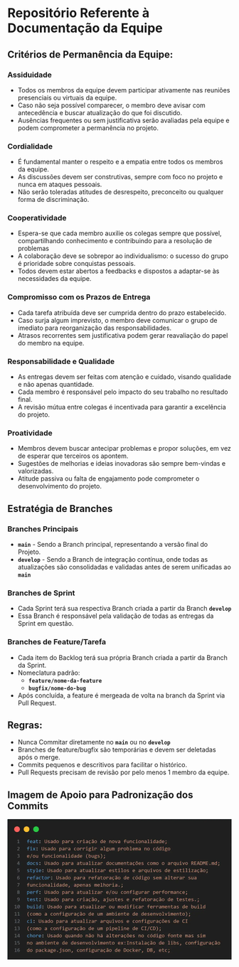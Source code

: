 # Repositório Referente à Documentação da Equipe
## Critérios de Permanência da Equipe:
### Assiduidade
  - Todos os membros da equipe devem participar ativamente nas reuniões presenciais ou virtuais da equipe.
  - Caso não seja possível comparecer, o membro deve avisar com antecedência e buscar atualização do que foi discutido.
  - Ausências frequentes ou sem justificativa serão avaliadas pela equipe e podem comprometer a permanência no projeto.
  
### Cordialidade
  - É fundamental manter o respeito e a empatia entre todos os membros da equipe.
  - As discussões devem ser construtivas, sempre com foco no projeto e nunca em ataques pessoais.
  - Não serão toleradas atitudes de desrespeito, preconceito ou qualquer forma de discriminação.

### Cooperatividade
  - Espera-se que cada membro auxilie os colegas sempre que possível, compartilhando conhecimento e contribuindo para a resolução de problemas
  - A colaboração deve se sobrepor ao individualismo: o sucesso do grupo é prioridade sobre conquistas pessoais.
  - Todos devem estar abertos a feedbacks e dispostos a adaptar-se às necessidades da equipe.
  
### Compromisso com os Prazos de Entrega
  - Cada tarefa atribuída deve ser cumprida dentro do prazo estabelecido.
  - Caso surja algum imprevisto, o membro deve comunicar o grupo de imediato para reorganização das responsabilidades.
  - Atrasos recorrentes sem justificativa podem gerar reavaliação do papel do membro na equipe.

### Responsabilidade e Qualidade
  - As entregas devem ser feitas com atenção e cuidado, visando qualidade e não apenas quantidade.
  - Cada membro é responsável pelo impacto do seu trabalho no resultado final.
  - A revisão mútua entre colegas é incentivada para garantir a excelência do projeto.

### Proatividade
  - Membros devem buscar antecipar problemas e propor soluções, em vez de esperar que terceiros os apontem.
  - Sugestões de melhorias e ideias inovadoras são sempre bem-vindas e valorizadas.
  - Atitude passiva ou falta de engajamento pode comprometer o desenvolvimento do projeto.

## Estratégia de Branches 
### Branches Principais
  - **`main`** - Sendo a Branch principal, representando a versão final do Projeto.
  - **`develop`** - Sendo a Branch de integração contínua, onde todas as atualizações são consolidadas e validadas antes de serem unificadas ao **`main`**

### Branches de Sprint
  - Cada Sprint terá sua respectiva Branch criada a partir da Branch **`develop`**
  - Essa Branch é responsável pela validação de todas as entregas da Sprint em questão.

### Branches de Feature/Tarefa
  - Cada item do Backlog terá sua própria Branch criada a partir da Branch da Sprint.
  - Nomeclatura padrão:
      - **`feature/nome-da-feature`**
      - **`bugfix/nome-do-bug`**
  - Após concluída, a feature é mergeada de volta na branch da Sprint via Pull Request.

## Regras:
  - Nunca Commitar diretamente no **`main`** ou no **`develop`**
  - Branches de feature/bugfix são temporárias e devem ser deletadas após o merge.
  - Commits pequenos e descritivos para facilitar o histórico.
  - Pull Requests precisam de revisão por pelo menos 1 membro da equipe.
  
## Imagem de Apoio para Padronização dos Commits
![Padronização de Commits](PadronizacaoCommits.png)
